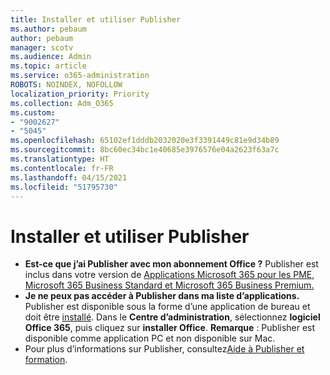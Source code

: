 ```yaml
---
title: Installer et utiliser Publisher
ms.author: pebaum
author: pebaum
manager: scotv
ms.audience: Admin
ms.topic: article
ms.service: o365-administration
ROBOTS: NOINDEX, NOFOLLOW
localization_priority: Priority
ms.collection: Adm_O365
ms.custom:
- "9002627"
- "5045"
ms.openlocfilehash: 65102ef1dddb2032020e3f3391449c81e9d34b89
ms.sourcegitcommit: 8bc60ec34bc1e40685e3976576e04a2623f63a7c
ms.translationtype: HT
ms.contentlocale: fr-FR
ms.lasthandoff: 04/15/2021
ms.locfileid: "51795730"
---
```

# <a name="install-and-use-publisher"></a>Installer et utiliser Publisher

- **Est-ce que j’ai Publisher avec mon abonnement Office ?** Publisher est inclus dans votre version de [Applications Microsoft 365 pour les PME, Microsoft 365 Business Standard et Microsoft 365 Business Premium.](https://products.office.com/compare-all-microsoft-office-products?activetab=tab:primaryr2)
- **Je ne peux pas accéder à Publisher dans ma liste d’applications.**  Publisher est disponible sous la forme d’une application de bureau et doit être [installé](https://support.office.com/article/Install-Office-apps-from-Office-365-dcf2d841-dac7-455b-9a77-fc8f7ee92702). Dans le **Centre d’administration**, sélectionnez **logiciel Office 365**, puis cliquez sur **installer Office**. **Remarque** : Publisher est disponible comme application PC et non disponible sur Mac.
- Pour plus d’informations sur Publisher, consultez[Aide à Publisher et formation](https://support.office.com/publisher).
